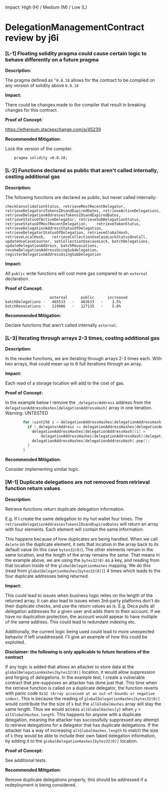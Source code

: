 Impact: High (H) / Medium (M) / Low (L)

# DelegationManagementContract review by j6i

### [L-1] Floating solidity pragma could cause certain logic to behave differently on a future pragma

**Description:**

The pragma defined as `^0.8.18` allows for the contract to be compiled on any version of solidity above `0.8.18`

**Impact:**

There could be changes made to the compiler that result in breaking changes for this contract.

**Proof of Concept:**

https://ethereum.stackexchange.com/a/45239

**Recommended Mitigation:**

Lock the version of the compiler.

```
    pragma solidity =0.8.18;
```

### [L-2] Functions declared as public that aren't called internally, costing additional gas

**Description:**

The following functions are declared as public, but never called internally:

```
checkConsolidationStatus, retrieveMostRecentDelegator, retrieveDelegatorsTokensIDsandExpiredDates, retrieveActiveDelegations,   retrieveDelegationAddressesTokensIDsandExpiredDates, retrieveStatusOfActiveDelegator, retrieveSubDelegationStatus, retrieveStatusOfMostRecentDelegation,    retrieveTokenStatus, retrieveDelegationAddressStatusOfDelegation, retrieveDelegatorStatusOfDelegation, retrieveGlobalHash, retrieveLocalHash,   retrieveCollectionUseCaseLockStatusOneCall, updateUseCaseCounter, setCollectionUsecaseLock, batchDelegations, updateDelegationAddress, batchRevocations,    revokeDelegationAddressUsingSubdelegation, registerDelegationAddressUsingSubDelegation
```

**Impact:**

All `public` write functions will cost more gas compared to an `external` declaration.

**Proof of Concept:**

```
                    external      public      increased
batchDelegations ·   465533   ·   482633   ·    3.5%
batchRevocations ·   119986   ·   127135   ·    5.6%
```

**Recommended Mitigation:**

Declare functions that aren't called internally `external`.

### [L-3] Iterating through arrays 2-3 times, costing additional gas

**Description:**

In the revoke functions, we are iterating through arrays 2-3 times each. With two arrays, that could mean up to 6 full iterations through an array.

**Impact:**

Each read of a storage location will add to the cost of gas.

**Proof of Concept:**

In the example below I remove the `_delegatorAddress` address from the `delegationAddressHashes[delegationAddressHash]` array in one iteration.
Warning: UNTESTED

```c++
        for (uint256 i = delegationAddressHashes[delegationAddressHash].length - 1; i >= 0; i--) {
          if (_delegatorAddress == delegationAddressHashes[delegationAddressHash][i]) {
            delegationAddressHashes[delegationAddressHash][i] =
                delegationAddressHashes[delegationAddressHash][delegationAddressHashes[delegationAddressHash].length - 1];
            delegationAddressHashes[delegationAddressHash].pop();
          }
        }
```

**Recommended Mitigation:**

Consider implementing similar logic.

### [M-1] Duplicate delegations are not removed from retrieval function return values

**Description:**

Retrieve functions return duplicate delegation information.

E.g. If I create the same delegation to my hot wallet four times. The `retrieveDelegationAddressesTokensIDsandExpiredDates` will return an array with four elements. Each element will contain the same information.

This happens because of how duplicates are being handled. When we call `delete` on the duplicate element, it sets that location in the array back to its default value (In this case `bytes32(0)`). The other elements remain in the same location, and the length of the array remains the same. That means in the example above, we are using the `bytes32(0)` as a key, and reading from that location inside of the `globalDelegationHashes` mapping. We do this (read from `globalDelegationHashes[bytes32(0)]`) 4 times which leads to the four duplicate addresses being returned.

**Impact:**

This could lead to issues when business logic relies on the length of the returned array. It can also lead to issues when 3rd-party platforms don't do their duplicate checks, and use the return values as is. E.g. Deca pulls all delegation addresses for a given user and adds them to their account. If we have no duplication protection, the account would appear to have multiple of the same address. This could lead to redundant indexing etc.

Additionally, the current logic being used could lead to more unexpected behavior if left unaddressed. I'll give an example of how this could be exploited.

**Disclaimer: the following is only applicable to future iterations of the contract**

If any logic is added that allows an attacker to store data at the `globalDelegationHashes[bytes32(0)]` location, it would allow suppression and forging of delegations. In the example test, I create a vulnerable contract that pre-supposes an attacker has done just that. This time when the retrieve function is called on a duplicate delegator, the function reverts with panic code `0x32 (Array accessed at an out-of-bounds or negative index)`. This is because the reading of `globalDelegationHashes[bytes32(0)]` would contribute the the size of `k` but the `allGlobalHashes` array will stay the same length. Thus we would access `allGlobalHashes[y]` when `y` > `allGlobalHashes.length`. This happens for anyone with a duplicate delegation, meaning the attacker has successfully suppressed any attempt to retrieve delegations for a delegator that has duplicate delegations. If the attacker has a way of increasing `allGlobalHashes.length` to match the size of `k` they would be able to include their own faked delegation information, by adding it to the `globalDelegationHashes[bytes32(0)]` location.

**Proof of Concept:**

See additional tests.

**Recommended Mitigation:**

Remove duplicate delegations properly, this should be addressed if a redeployment is being considered.
